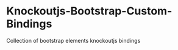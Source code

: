 Knockoutjs-Bootstrap-Custom-Bindings
====================================

Collection of bootstrap elements knockoutjs bindings
